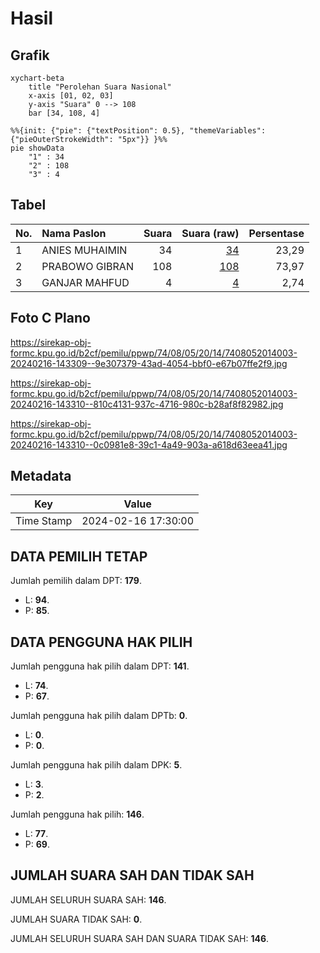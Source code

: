 # Hasil

## Grafik

```mermaid
xychart-beta
    title "Perolehan Suara Nasional"
    x-axis [01, 02, 03]
    y-axis "Suara" 0 --> 108
    bar [34, 108, 4]
```

```mermaid
%%{init: {"pie": {"textPosition": 0.5}, "themeVariables": {"pieOuterStrokeWidth": "5px"}} }%%
pie showData
    "1" : 34
    "2" : 108
    "3" : 4
```

## Tabel

| No. | Nama Paslon    | Suara | Suara (raw) | Persentase |
|:--- |:-------------- | -----:| -----------:| ----------:|
| 1   | ANIES MUHAIMIN | 34    | [34][p-1]   | 23,29      |
| 2   | PRABOWO GIBRAN | 108   | [108][p-2]  | 73,97      |
| 3   | GANJAR MAHFUD  | 4     | [4][p-3]    | 2,74       |


[p-1]: https://github.com/gigit-pemilu/pemilu-2024/blob/main/pilpres/hitung-suara/sub/74-sulawesi-tenggara/sub/08-kolaka-utara/sub/05-kodeoha/sub/2014-sawangaoha/sub/003-tps/sub/paslon-1.txt
[p-2]: https://github.com/gigit-pemilu/pemilu-2024/blob/main/pilpres/hitung-suara/sub/74-sulawesi-tenggara/sub/08-kolaka-utara/sub/05-kodeoha/sub/2014-sawangaoha/sub/003-tps/sub/paslon-2.txt
[p-3]: https://github.com/gigit-pemilu/pemilu-2024/blob/main/pilpres/hitung-suara/sub/74-sulawesi-tenggara/sub/08-kolaka-utara/sub/05-kodeoha/sub/2014-sawangaoha/sub/003-tps/sub/paslon-3.txt

## Foto C Plano

https://sirekap-obj-formc.kpu.go.id/b2cf/pemilu/ppwp/74/08/05/20/14/7408052014003-20240216-143309--9e307379-43ad-4054-bbf0-e67b07ffe2f9.jpg

https://sirekap-obj-formc.kpu.go.id/b2cf/pemilu/ppwp/74/08/05/20/14/7408052014003-20240216-143310--810c4131-937c-4716-980c-b28af8f82982.jpg

https://sirekap-obj-formc.kpu.go.id/b2cf/pemilu/ppwp/74/08/05/20/14/7408052014003-20240216-143310--0c0981e8-39c1-4a49-903a-a618d63eea41.jpg


## Metadata

| Key        | Value               |
| ---------- | ------------------- |
| Time Stamp | 2024-02-16 17:30:00 |


## DATA PEMILIH TETAP

Jumlah pemilih dalam DPT: **179**.
 * L: **94**.
 * P: **85**.

## DATA PENGGUNA HAK PILIH

Jumlah pengguna hak pilih dalam DPT: **141**.
 * L: **74**.
 * P: **67**.

Jumlah pengguna hak pilih dalam DPTb: **0**.
 * L: **0**.
 * P: **0**.

Jumlah pengguna hak pilih dalam DPK: **5**.
 * L: **3**.
 * P: **2**.

Jumlah pengguna hak pilih: **146**.
 * L: **77**.
 * P: **69**.

## JUMLAH SUARA SAH DAN TIDAK SAH

JUMLAH SELURUH SUARA SAH: **146**.

JUMLAH SUARA TIDAK SAH: **0**.

JUMLAH SELURUH SUARA SAH DAN SUARA TIDAK SAH: **146**.


